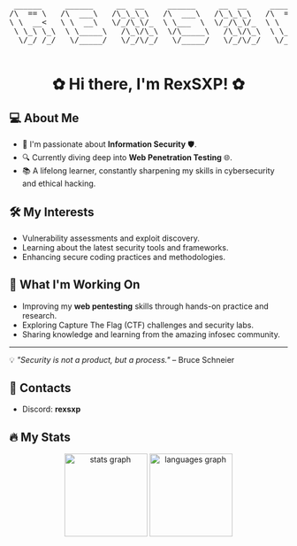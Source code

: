 <div align="center">
<pre>
 ______     ______     __  __     ______     __  __     ______  
/\  == \   /\  ___\   /\_\_\_\   /\  ___\   /\_\_\_\   /\  == \ 
\ \  __<   \ \  __\   \/_/\_\/_  \ \___  \  \/_/\_\/_  \ \  _-/ 
 \ \_\ \_\  \ \_____\   /\_\/\_\  \/\_____\   /\_\/\_\  \ \_\   
  \/_/ /_/   \/_____/   \/_/\/_/   \/_____/   \/_/\/_/   \/_/   
                                                                                                        
</pre>
</div>

###

<h1 align="center">✿ Hi there, I'm RexSXP! ✿</h1>

###

## 💻 About Me
- 🌟 I'm passionate about **Information Security** 🛡️.
- 🔍 Currently diving deep into **Web Penetration Testing** 🌐.
- 📚 A lifelong learner, constantly sharpening my skills in cybersecurity and ethical hacking.

## 🛠️ My Interests
- Vulnerability assessments and exploit discovery.
- Learning about the latest security tools and frameworks.
- Enhancing secure coding practices and methodologies.

## 🌱 What I'm Working On
- Improving my **web pentesting** skills through hands-on practice and research.
- Exploring Capture The Flag (CTF) challenges and security labs.
- Sharing knowledge and learning from the amazing infosec community.

---

💡 *"Security is not a product, but a process."* – Bruce Schneier

## 💬 Contacts
- Discord: **rexsxp**

###

## 🔥   My Stats

<div align="center">
    <img src="https://github-readme-stats.vercel.app/api?username=RexSXP&hide_title=false&hide_rank=false&show_icons=true&include_all_commits=true&count_private=true&disable_animations=false&theme=dracula&locale=en&hide_border=false" height="150" alt="stats graph"  />
  <img src="https://github-readme-stats.vercel.app/api/top-langs?username=RexSXP&locale=en&hide_title=false&layout=compact&card_width=320&langs_count=5&theme=dracula&hide_border=false" height="150" alt="languages graph"  />
</div>

##
